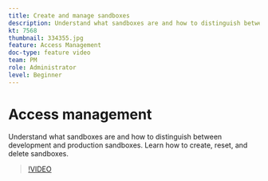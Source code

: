 ```yaml
---
title: Create and manage sandboxes
description: Understand what sandboxes are and how to distinguish between development and production sandboxes. Learn how to create, reset, and delete sandboxes.
kt: 7568
thumbnail: 334355.jpg
feature: Access Management
doc-type: feature video
team: PM
role: Administrator
level: Beginner
---
```

# Access management

Understand what sandboxes are and how to distinguish between development and production sandboxes. Learn how to create, reset, and delete sandboxes.

>[!VIDEO](https://video.tv.adobe.com/v/334355?quality=12)
